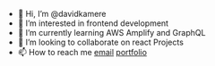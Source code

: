 - 👋 Hi, I’m @davidkamere
- 👀 I’m interested in frontend development
- 🌱 I’m currently learning AWS Amplify and GraphQL
- 💞️ I’m looking to collaborate on react Projects
- 📫 How to reach me [email](davidkamere@gmail.com) [portfolio](https://portfolio-davidkamere.vercel.app/)

<!---
davidkamere/davidkamere is a ✨ special ✨ repository because its `README.md` (this file) appears on your GitHub profile.
You can click the Preview link to take a look at your changes.
--->
